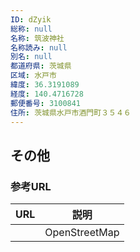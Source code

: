 ```yaml
---
ID: dZyik
総称: null
名称: 筑波神社
名称読み: null
別名: null
都道府県: 茨城県
区域: 水戸市
緯度: 36.3191089
経度: 140.4716728
郵便番号: 3100841
住所: 茨城県水戸市酒門町３５４６
---
```


## その他

### 参考URL

| URL | 説明          |
| --- | ------------- |
|     | OpenStreetMap |
